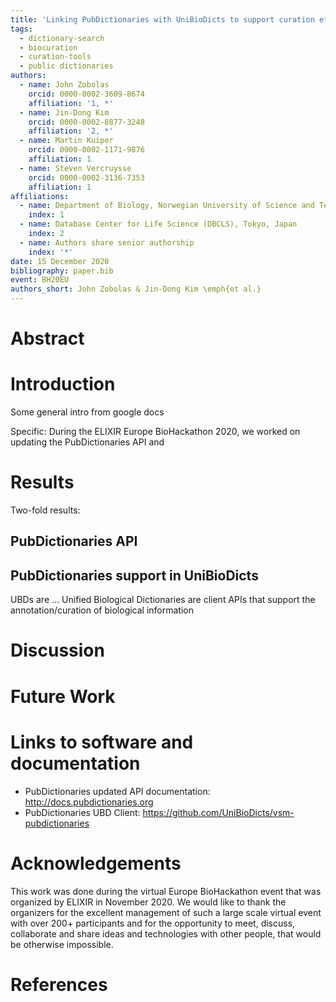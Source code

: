 ```yaml
---
title: 'Linking PubDictionaries with UniBioDicts to support curation efforts'
tags:
  - dictionary-search
  - biocuration
  - curation-tools
  - public dictionaries
authors:
  - name: John Zobolas
    orcid: 0000-0002-3609-8674
    affiliation: '1, *'
  - name: Jin-Dong Kim
    orcid: 0000-0002-8877-3248
    affiliation: '2, *'
  - name: Martin Kuiper
    orcid: 0000-0002-1171-9876
    affiliation: 1
  - name: Steven Vercruysse
    orcid: 0000-0002-3136-7353
    affiliation: 1
affiliations:
  - name: Department of Biology, Norwegian University of Science and Technology (NTNU), Trondheim, Norway
    index: 1
  - name: Database Center for Life Science (DBCLS), Tokyo, Japan
    index: 2
  - name: Authors share senior authorship
    index: '*'
date: 15 December 2020
bibliography: paper.bib
event: BH20EU
authors_short: John Zobolas & Jin-Dong Kim \emph{et al.}
---
```


# Abstract



# Introduction

Some general intro from google docs

Specific: During the ELIXIR Europe BioHackathon 2020, we worked on updating the PubDictionaries API and 

# Results

Two-fold results:

## PubDictionaries API

## PubDictionaries support in UniBioDicts

UBDs are … Unified Biological Dictionaries are client APIs that support the annotation/curation of biological information


# Discussion


# Future Work


# Links to software and documentation

- PubDictionaries updated API documentation: http://docs.pubdictionaries.org
- PubDictionaries UBD Client: https://github.com/UniBioDicts/vsm-pubdictionaries

# Acknowledgements

This work was done during the virtual Europe BioHackathon event that was organized by ELIXIR in November 2020. 
We would like to thank the organizers for the excellent management of such a large scale virtual event with over 200+ participants and for the opportunity to meet, discuss, collaborate and share ideas and technologies with other people, that would be otherwise impossible.

# References
